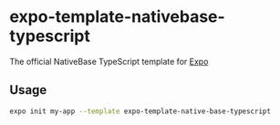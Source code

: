 # expo-template-nativebase-typescript

The official NativeBase TypeScript template for [Expo](https://docs.expo.io/)

## Usage

```sh
expo init my-app --template expo-template-native-base-typescript
```
